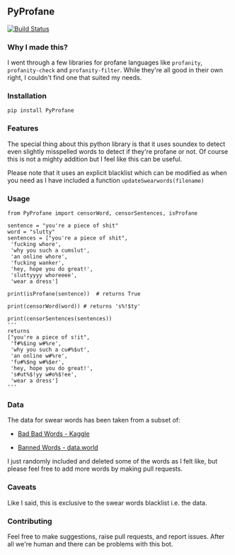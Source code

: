 ## PyProfane

[![Build Status](https://travis-ci.com/ieshaan12/PyProfane.svg?branch=master)](https://travis-ci.com/ieshaan12/PyProfane)

### Why I made this?

I went through a few libraries for profane languages like `profanity`, `profanity-check` and `profanity-filter`. While they're all good in their own right, I couldn't find one that suited my needs. 

### Installation

`pip install PyProfane`

### Features

The special thing about this python library is that it uses soundex to detect even slightly misspelled words to detect if they're profane or not. Of course this is not a mighty addition but I feel like this can be useful. 

Please note that it uses an explicit blacklist which can be modified as when you need as I have included a function `updateSwearwords(filename)` 

### Usage

`from PyProfane import censorWord, censorSentences, isProfane`

```
sentence = "you're a piece of shit"
word = "slutty"
sentences = ["you're a piece of shit",
 'fucking whore',
 'why you such a cumslut',
 'an online whore',
 'fucking wanker',
 'hey, hope you do great!',
 'sluttyyyy whoreeee',
 'wear a dress']

print(isProfane(sentence))  # returns True

print(censorWord(word)) # returns 's%!$ty'

print(censorSentences(sentences))
'''
returns
["you're a piece of s!it",
 'f#%$ing w#%re',
 'why you such a cu#%$ut',
 'an online w#%re',
 'fu#%$ng w#%$er',
 'hey, hope you do great!',
 's#ut%$!yy w#o%$!ee',
 'wear a dress']
'''
```

### Data

The data for swear words has been taken from a subset of:

- [Bad Bad Words - Kaggle](https://www.kaggle.com/nicapotato/bad-bad-words)

- [Banned Words - data.world](https://data.world/natereed/banned-words-list)

I just randomly included and deleted some of the words as I felt like, but please feel free to add more words by making pull requests.

### Caveats

Like I said, this is exclusive to the swear words blacklist i.e. the data.

### Contributing

Feel free to make suggestions, raise pull requests, and report issues. After all we're human and there can be problems with this bot.